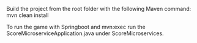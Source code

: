 Build the project from the root folder with the following Maven command: mvn clean install

To run the game with Springboot and mvn:exec run the ScoreMicroserviceApplication.java under ScoreMicroservices.